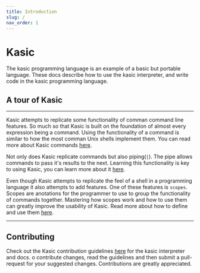 ```yaml
---
title: Introduction
slug: /
nav_order: 1
---
```


# Kasic
The kasic programming language is an example of a basic but portable language. These docs describe how to use the kasic interpreter, and write code in the kasic programming language.

## A tour of Kasic
---
Kasic attempts to replicate some functionality of comman command line features. So much so that Kasic is built on the foundation of almost every expression being a command. Using the functionality of a command is similar to how the most comman Unix shells implement them. You can read more about Kasic commands [here]().

Not only does Kasic replicate commands but also piping(`|`). The pipe allows commands to pass it's results to the next. Learning this functionality is key to using Kasic, you can learn more about it [here]().

Even though Kasic attempts to replicate the feel of a shell in a programming language it also attempts to add features. One of these features is `scopes`. Scopes are anotations for the programmer to use to group the functionality of commands together. Mastering how scopes work and how to use them can greatly improve the usability of Kasic. Read more about how to define and use them [here]().

---
## Contributing
Check out the Kasic contribution guidelines [here]() for the kasic interpreter and docs. o contribute changes, read the guidelines and then submit a pull-request for your suggested changes. Contributions are greatly appreciated.